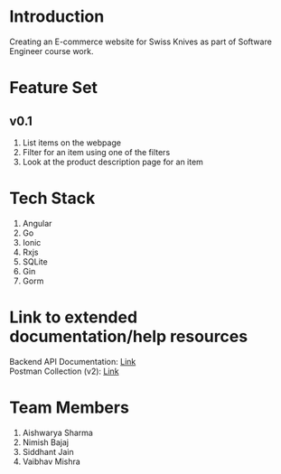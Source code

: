 # Introduction
Creating an E-commerce website for Swiss Knives as part of Software Engineer course work.

# Feature Set
## v0.1 
1. List items on the webpage
2. Filter for an item using one of the filters
3. Look at the product description page for an item

# Tech Stack
1. Angular
2. Go
3. Ionic
4. Rxjs
5. SQLite
6. Gin
7. Gorm

# Link to extended documentation/help resources
Backend API Documentation: [Link](https://github.com/aishwaryasharmaccoew/SeProject/blob/main/backend/api_documentation.md)  
Postman Collection (v2): [Link](https://github.com/aishwaryasharmaccoew/SeProject/blob/main/backend/src/postman_api_samples/findmyknife.postman_collection.json)

# Team Members
1. Aishwarya Sharma
2. Nimish Bajaj
3. Siddhant Jain
4. Vaibhav Mishra
